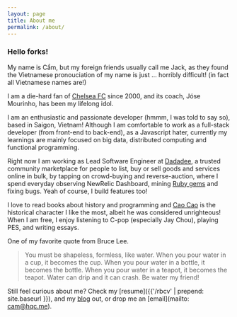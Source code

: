 ```yaml
---
layout: page
title: About me
permalink: /about/
---
```


### Hello forks!

My name is Cẩm, but my foreign friends usually call me Jack, as they found the Vietnamese pronouciation of my name is just ...
horribly difficult! (in fact all Vietnamese names are!)

I am a die-hard fan of [Chelsea FC](http://chelseafc.com) since 2000, and its coach, Jóse Mourinho, has been my lifelong idol.

I am an enthusiastic and passionate developer (hmmm, I was told to say so), based in Saigon, Vietnam!
Although I am comfortable to work as a full-stack developer (from front-end to back-end), as a Javascript hater,
currently my learnings are mainly focused on big data, distributed computing and functional programming.

Right now I am working as Lead Software Engineer at [Dadadee](https://dadadee.com), a trusted community marketplace for people to list,
buy or sell goods and services online in bulk, by tapping on crowd-buying and reverse-auction,
where I spend everyday observing NewRelic Dashboard, mining [Ruby gems](https://www.ruby-lang.org) and fixing bugs. Yeah of course, I build features too!

I love to read books about history and programming and [Cao Cao](https://en.wikipedia.org/wiki/Cao_Cao) is the historical character I like the most,
albeit he was considered unrighteous! When I am free, I enjoy listening to C-pop (especially Jay Chou), playing PES, and writing essays.

One of my favorite quote from Bruce Lee.

> You must be shapeless, formless, like water. When you pour water in a cup, it becomes the cup. When you pour water in a bottle, it becomes the bottle. When you pour water in a teapot, it becomes the teapot. Water can drip and it can crash. Be water my friend!

Still feel curious about me? Check my [resume]({{'/rbcv' | prepend: site.baseurl }}),
and my [blog](http://kipalog.com/users/hqc/mypage) out, or drop me an [email](mailto: cam@hqc.me).

